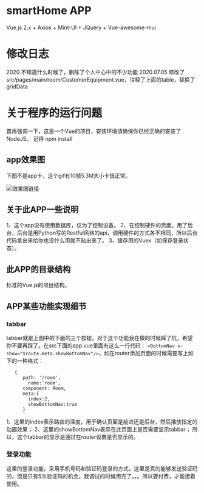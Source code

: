 # smartHome APP
Vue.js 2.x + Axios + Mint-UI + JQuery + Vue-awesome-mui

# 修改日志
2020.不知道什么时候了，删除了个人中心中的不少功能
2020.07.05 修改了src/pages/main/room/CustomerEquipment.vue，注释了上面的table，替换了gridData

# 关于程序的运行问题
首再强调一下，这是一个Vue的项目，安装环境请确保你已经正确的安装了NodeJS。
记得 npm install

## app效果图
  下图不是app卡，这个gif有10帧5.3M大小卡很正常。
  
![效果图链接](https://github.com/DJun5/smartHome/blob/master/SmartHome.gif)

## 关于此APP一些说明
  1、这个app没有使用数据库，仅为了控制设备。
  2、在控制硬件的页面，用了后台，后台是用Python写的Restful风格的api，调用硬件的方式各不相同，所以后台代码拿出来给你也没什么用就不贴出来了。
  3、缓存用的Vuex（如保存登录状态）。
  
## 此APP的目录结构
  标准的Vue.js的项目结构。

## APP某些功能实现细节
### tabbar
  tabbar就是上图中的下面的三个按钮。对于这个功能我在做的时候踩了坑，希望你不要再踩了。在src下面的app.vue里面有这么一行代码：
`<BottomNav v-show="$route.meta.showBottomNav"/>`，如在router添加页面的时候需要写上如下的一种格式：
```
   {
      path: '/room',
        name:'room',
      component: Room,
      meta:{
        index:2,
        showBottomNav:true
      }
```
1、这里的index表示路由的深度，用于确认页面是前进还是后台，然后播放指定的动画效果；
2、这里的showBottomNav表示在此页面上是否需要显示tabbar；
  所以，这个tabbar的显示是通过在router设置是否显示的。
  
### 登录功能
  这里的登录功能，采用手机号码和验证码登录的方式，这里是真的能够发送验证码的，但是只有5次验证码的机会，我调试的时候用完了。。。所以要付费，才能接着使用。
